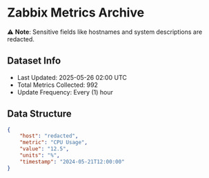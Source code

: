 # Zabbix Metrics Archive

⚠️ **Note**: Sensitive fields like hostnames and system descriptions are redacted.

## Dataset Info
- Last Updated: 2025-05-26 02:00 UTC
- Total Metrics Collected: 992
- Update Frequency: Every (1) hour

## Data Structure
```json
{
    "host": "redacted",
    "metric": "CPU Usage",
    "value": "12.5",
    "units": "%",
    "timestamp": "2024-05-21T12:00:00"
}
```
